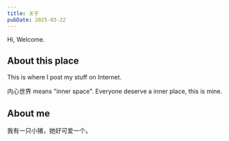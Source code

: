 ```yaml
---
title: 关于
pubDate: 2025-03-22
---
```


Hi, Welcome.

## About this place

This is where I post my stuff on Internet.

内心世界 means "inner space". Everyone deserve a inner place, this is mine.

## About me

我有一只小猪，她好可爱一个。